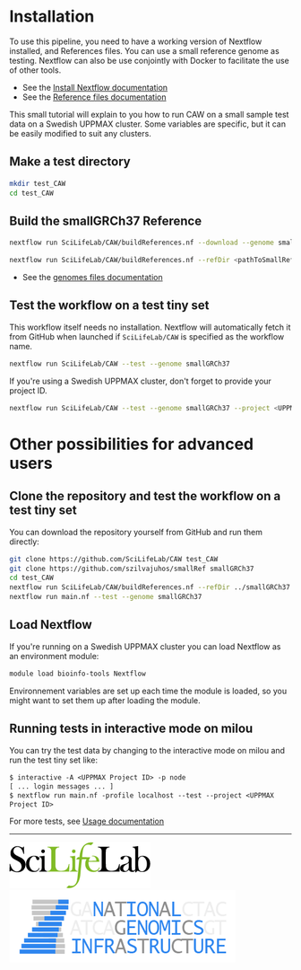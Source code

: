 # Installation

To use this pipeline, you need to have a working version of Nextflow installed, and References files.
You can use a small reference genome as testing.
Nextflow can also be use conjointly with Docker to facilitate the use of other tools.

- See the [Install Nextflow documentation](https://github.com/SciLifeLab/NGI-NextflowDocs/blob/master/docs/INSTALL.md)
- See the [Reference files documentation](REFERENCES.md)

This small tutorial will explain to you how to run CAW on a small sample test data on a Swedish UPPMAX cluster. Some variables are specific, but it can be easily modified to suit any clusters.

## Make a test directory

```bash
mkdir test_CAW
cd test_CAW
```
## Build the smallGRCh37 Reference

```bash
nextflow run SciLifeLab/CAW/buildReferences.nf --download --genome smallGRCh37
```

```bash
nextflow run SciLifeLab/CAW/buildReferences.nf --refDir <pathToSmallRefRepo> --genome smallGRCh37
```
- See the [genomes files documentation](GENOMES.md)

## Test the workflow on a test tiny set

This workflow itself needs no installation. Nextflow will automatically fetch it from GitHub when launched if `SciLifeLab/CAW` is specified as the workflow name.

```bash
nextflow run SciLifeLab/CAW --test --genome smallGRCh37
```

If you're using a Swedish UPPMAX cluster, don't forget to provide your project ID.

```bash
nextflow run SciLifeLab/CAW --test --genome smallGRCh37 --project <UPPMAX Project ID>
```

# Other possibilities for advanced users

## Clone the repository and test the workflow on a test tiny set

You can download the repository yourself from GitHub and run them directly:

```bash
git clone https://github.com/SciLifeLab/CAW test_CAW
git clone https://github.com/szilvajuhos/smallRef smallGRCh37
cd test_CAW
nextflow run SciLifeLab/CAW/buildReferences.nf --refDir ../smallGRCh37 --genome smallGRCh37
nextflow run main.nf --test --genome smallGRCh37
```

## Load Nextflow

If you're running on a Swedish UPPMAX cluster you can load Nextflow as an environment module:

```bash
module load bioinfo-tools Nextflow
```

Environnement variables are set up each time the module is loaded, so you might want to set them up after loading the module.

## Running tests in interactive mode on milou

You can try the test data by changing to the interactive mode on milou and run the test tiny set like:

```
$ interactive -A <UPPMAX Project ID> -p node
[ ... login messages ... ]
$ nextflow run main.nf -profile localhost --test --project <UPPMAX Project ID>
```

For more tests, see [Usage documentation](USAGE.md#test)

--------------------------------------------------------------------------------

[![](images/SciLifeLab_logo.png "SciLifeLab")][scilifelab-link] [![](images/NGI-final-small.png "NGI")][ngi-link]

[ngi-link]: https://ngisweden.scilifelab.se/
[scilifelab-link]: http://www.scilifelab.se/
